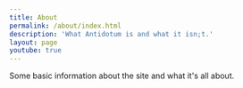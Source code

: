 ```yaml
---
title: About
permalink: /about/index.html
description: 'What Antidotum is and what it isn;t.'
layout: page
youtube: true
---
```


Some basic information about the site and what it's all about. 